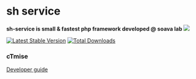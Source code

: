 # sh service

**sh-service is small & fastest php framework developed @ soava lab**
<img src="https://ctmise.com/sh-service.png">

[![Latest Stable Version](https://poser.pugx.org/soava-lab/sh-service/v/stable)](https://packagist.org/packages/soava-lab/sh-service)
[![Total Downloads](https://poser.pugx.org/soava-lab/sh-service/downloads)](https://packagist.org/packages/soava-lab/sh-service)

<h3>cTmise</h3>

<a href="https://www.ctmise.com/sh/docs/" target="_blank">Developer guide</a>
